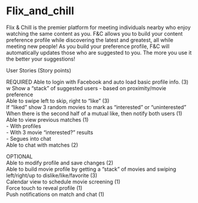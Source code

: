 # Flix_and_chill

Flix & Chill is the premier platform for meeting individuals nearby who enjoy watching the same content as you. F&C allows you to build your content preference profile while discovering the latest and greatest, all while meeting new people! As you build your preference profile, F&C will automatically updates those who are suggested to you. The more you use it the better your suggestions!

User Stories (Story points)

REQUIRED
Able to login with Facebook and auto load basic profile info. (3)  w
Show a “stack” of suggested users - based on proximity/movie preference  
	Able to swipe left to skip, right to “like” (3)  
	If “liked” show 3 random movies to mark as “interested” or “uninterested”  
When there is the second half of a mutual like, then notify both users (1)  
Able to view previous matches (1)  
	- With profiles  
	- With 3 movie “interested?” results  
	- Segues into chat  
Able to chat with matches (2)  
  
OPTIONAL  
Able to modify profile and save changes (2)  
Able to build movie profile by getting a “stack” of movies and swiping left/right/up to dislike/like/favorite (3)  
Calendar view to schedule movie screening (1)  
Force touch to reveal profile (1)  
Push notifications on match and chat (1)
